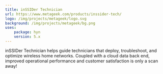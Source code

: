 ```yaml
---
title: inSSIDer Technician
url: https://www.metageek.com/products/inssider-tech/
logo: /img/projects/metageek/logo.svg
background: /img/projects/metageek/bg.png
uses:
    package: hyn
    version: 5.x
---
```

inSSIDer Technician helps guide technicians that deploy,
troubleshoot, and optimize wireless home networks. Coupled
with a cloud data back end, improved operational
performance and customer satisfaction is only a scan away! 
